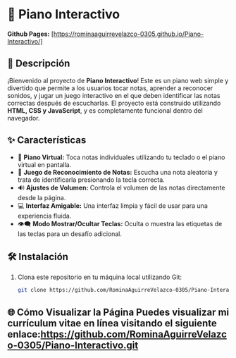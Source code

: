 # 🎹 Piano Interactivo

**Github Pages:** [https://rominaaguirrevelazco-0305.github.io/Piano-Interactivo/]

## 📄 Descripción
¡Bienvenido al proyecto de **Piano Interactivo**! Este es un piano web simple y divertido que permite a los usuarios tocar notas, aprender a reconocer sonidos, y jugar un juego interactivo en el que deben identificar las notas correctas después de escucharlas. El proyecto está construido utilizando **HTML, CSS y JavaScript**, y es completamente funcional dentro del navegador.

## ✨ Características

- 🎼 **Piano Virtual:** Toca notas individuales utilizando tu teclado o el piano virtual en pantalla.
- 🎯 **Juego de Reconocimiento de Notas:** Escucha una nota aleatoria y trata de identificarla presionando la tecla correcta.
- 🔊 **Ajustes de Volumen:** Controla el volumen de las notas directamente desde la página.
- 💻 **Interfaz Amigable:** Una interfaz limpia y fácil de usar para una experiencia fluida.
- 👁️‍🗨️ **Modo Mostrar/Ocultar Teclas:** Oculta o muestra las etiquetas de las teclas para un desafío adicional.

## 🛠️ Instalación

1. Clona este repositorio en tu máquina local utilizando Git:
   ```bash
   git clone https://github.com/RominaAguirreVelazco-0305/Piano-Interactivo.git

## 🌐 Cómo Visualizar la Página Puedes visualizar mi currículum vitae en línea visitando el siguiente enlace:https://github.com/RominaAguirreVelazco-0305/Piano-Interactivo.git
